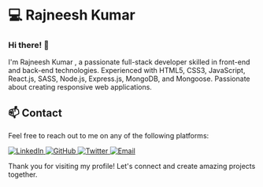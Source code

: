 # 💻 Rajneesh Kumar 

### Hi there! 👋

I'm Rajneesh Kumar , a passionate full-stack developer skilled in front-end and back-end technologies. Experienced with HTML5, CSS3, JavaScript, React.js, SASS, Node.js, Express.js, MongoDB, and Mongoose. Passionate about creating responsive web applications.



## 📫 Contact

Feel free to reach out to me on any of the following platforms:

<p >
  <a href="https://www.linkedin.com/in/rajneesh-kumar-215b4a270/">
    <img src="https://img.shields.io/badge/LinkedIn-0A66C2?style=for-the-badge&logo=linkedin&logoColor=white" alt="LinkedIn">
  </a>
  <a href="https://github.com/developertool45">
    <img src="https://img.shields.io/badge/GitHub-181717?style=for-the-badge&logo=github&logoColor=white" alt="GitHub">
  </a>
  <a href="https://twitter.com/your-username">
    <img src="https://img.shields.io/badge/Twitter-1DA1F2?style=for-the-badge&logo=twitter&logoColor=white" alt="Twitter">
  </a>
  <a href="mailto:developertool45@gmail.com">
    <img src="https://img.shields.io/badge/Email-EA4335?style=for-the-badge&logo=gmail&logoColor=white" alt="Email">
  </a>
</p>

Thank you for visiting my profile! Let's connect and create amazing projects together.
